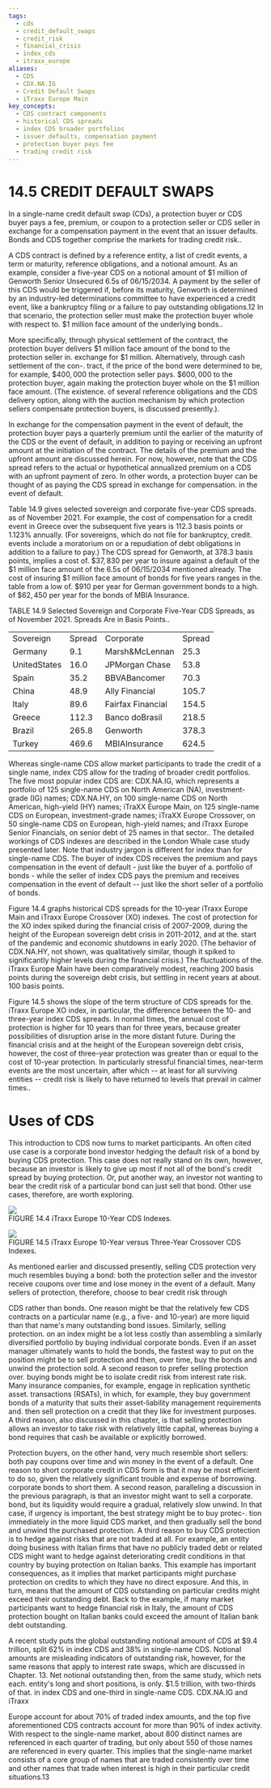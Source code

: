 ```yaml
---
tags:
  - cds
  - credit_default_swaps
  - credit_risk
  - financial_crisis
  - index_cds
  - itraxx_europe
aliases:
  - CDS
  - CDX.NA.IG
  - Credit Default Swaps
  - iTraxx Europe Main
key_concepts:
  - CDS contract components
  - historical CDS spreads
  - index CDS broader portfolios
  - issuer defaults, compensation payment
  - protection buyer pays fee
  - trading credit risk
---
```


# 14.5 CREDIT DEFAULT SWAPS  

In a single-name credit default swap (CDs), a protection buyer or CDS buyer pays a fee, premium, or coupon to a protection seller or CDS seller in exchange for a compensation payment in the event that an issuer defaults. Bonds and CDS together comprise the markets for trading credit risk..  

A CDS contract is defined by a reference entity, a list of credit events, a term or maturity, reference obligations, and a notional amount. As an example, consider a five-year CDS on a notional amount of $\$1$ million of Genworth Senior Unsecured 6.5s of 06/15/2034. A payment by the seller of this CDS would be triggered if, before its maturity, Genworth is determined by an industry-led determinations committee to have experienced a credit event, like a bankruptcy filing or a failure to pay outstanding obligations.12 In that scenario, the protection seller must make the protection buyer whole with respect to. $\$1$ million face amount of the underlying bonds..  

More specifically, through physical settlement of the contract, the protection buyer delivers $\$1$ million face amount of the bond to the protection seller in. exchange for $\$1$ million. Alternatively, through cash settlement of the con-. tract, if the price of the bond were determined to be, for example, $\$400,000$ the protection seller pays. $\$600,000$ to the protection buyer, again making the protection buyer whole on the $\$1$ million face amount. (The existence. of several reference obligations and the CDS delivery option, along with the auction mechanism by which protection sellers compensate protection buyers, is discussed presently.).  

In exchange for the compensation payment in the event of default, the protection buyer pays a quarterly premium until the earlier of the maturity of the CDS or the event of default, in addition to paying or receiving an upfront amount at the initiation of the contract. The details of the premium and the upfront amount are discussed herein. For now, however, note that the CDS spread refers to the actual or hypothetical annualized premium on a CDS with an upfront payment of zero. In other words, a protection buyer can be thought of as paying the CDS spread in exchange for compensation. in the event of default.  

Table 14.9 gives selected sovereign and corporate five-year CDS spreads. as of November 2021. For example, the cost of compensation for a credit event in Greece over the subsequent five years is 112.3 basis points or $1.123\%$ annually. (For sovereigns, which do not file for bankruptcy, credit. events include a moratorium on or a repudiation of debt obligations in addition to a failure to pay.) The CDS spread for Genworth, at 378.3 basis points, implies a cost of. $\$37,830$ per year to insure against a default of the $\$1$ million face amount of the 6.5s of 06/15/2034 mentioned already. The cost of insuring $\$1$ million face amount of bonds for five years ranges in the. table from a low of. $\$910$ per year for German government bonds to a high. of $\$62,450$ per year for the bonds of MBIA Insurance.  

TABLE 14.9 Selected Sovereign and Corporate Five-Year CDS Spreads, as of November 2021. Spreads Are in Basis Points..   


<html><body><table><tr><td>Sovereign</td><td>Spread</td><td>Corporate</td><td>Spread</td></tr><tr><td>Germany</td><td>9.1</td><td>Marsh&McLennan</td><td>25.3</td></tr><tr><td>UnitedStates</td><td>16.0</td><td>JPMorgan Chase</td><td>53.8</td></tr><tr><td>Spain</td><td>35.2</td><td>BBVABancomer</td><td>70.3</td></tr><tr><td>China</td><td>48.9</td><td>Ally Financial</td><td>105.7</td></tr><tr><td>Italy</td><td>89.6</td><td>Fairfax Financial</td><td>154.5</td></tr><tr><td>Greece</td><td>112.3</td><td>Banco doBrasil</td><td>218.5</td></tr><tr><td>Brazil</td><td>265.8</td><td>Genworth</td><td>378.3</td></tr><tr><td>Turkey</td><td>469.6</td><td>MBIAInsurance</td><td>624.5</td></tr></table></body></html>  

Whereas single-name CDS allow market participants to trade the credit of a single name, index CDS allow for the trading of broader credit portfolios. The five most popular index CDS are: CDX.NA.IG, which represents a portfolio of 125 single-name CDS on North American (NA), investment-grade (IG) names; CDX.NA.HY, on 100 single-name CDS on North American, high-yield (HY) names; iTraXX Europe Main, on 125 single-name CDS on European, investment-grade names; iTraXX Europe Crossover, on 50 single-name CDS on European, high-yield names; and iTraxx Europe Senior Financials, on senior debt of 25 names in that sector.. The detailed workings of CDS indexes are described in the London Whale case study presented later. Note that industry jargon is different for index than for single-name CDS. The buyer of index CDS receives the premium and pays compensation in the event of default - just like the buyer of a. portfolio of bonds - while the seller of index CDS pays the premium and receives compensation in the event of default -- just like the short seller of a portfolio of bonds.  

Figure 14.4 graphs historical CDS spreads for the 10-year iTraxx Europe Main and iTraxx Europe Crossover (XO) indexes. The cost of protection for the XO index spiked during the financial crisis of 2007-2009, during the height of the European sovereign debt crisis in 2011-2012, and at the. start of the pandemic and economic shutdowns in early 2020. (The behavior of CDX.NA.HY, not shown, was qualitatively similar, though it spiked to significantly higher levels during the financial crisis.) The fluctuations of the. iTraxx Europe Main have been comparatively modest, reaching 200 basis points during the sovereign debt crisis, but settling in recent years at about. 100 basis points.  

Figure 14.5 shows the slope of the term structure of CDS spreads for the. iTraxx Europe XO index, in particular, the difference between the 10- and three-year index CDS spreads. In normal times, the annual cost of protection is higher for 10 years than for three years, because greater possibilities of disruption arise in the more distant future. During the financial crisis and at the height of the European sovereign debt crisis, however, the cost of three-year protection was greater than or equal to the cost of 10-year protection. In particularly stressful financial times, near-term events are the most uncertain, after which -- at least for all surviving entities -- credit risk is likely to have returned to levels that prevail in calmer times..  

# Uses of CDS  

This introduction to CDS now turns to market participants. An often cited use case is a corporate bond investor hedging the default risk of a bond by buying CDS protection. This case does not really stand on its own, however, because an investor is likely to give up most if not all of the bond's credit spread by buying protection. Or, put another way, an investor not wanting to bear the credit risk of a particular bond can just sell that bond. Other use cases, therefore, are worth exploring.  

![](35df8d3c38fdbdcf7f94f170a1e0888a0f295f97b3470a3cbcea583107297d0f.jpg)  
FIGURE 14.4  iTraxx Europe 10-Year CDS Indexes.  

![](95e64a51a407f0d251a4b76459b9921d5eeab2696ce94b46dc397ced77bfa508.jpg)  
FIGURE 14.5 iTraxx Europe 10-Year versus Three-Year Crossover CDS Indexes.  

As mentioned earlier and discussed presently, selling CDS protection very much resembles buying a bond: both the protection seller and the investor receive coupons over time and lose money in the event of a default. Many sellers of protection, therefore, choose to bear credit risk through  

CDS rather than bonds. One reason might be that the relatively few CDS contracts on a particular name (e.g., a five- and 10-year) are more liquid than that name's many outstanding bond issues. Similarly, selling protection. on an index might be a lot less costly than assembling a similarly diversified portfolio by buying individual corporate bonds. Even if an asset manager ultimately wants to hold the bonds, the fastest way to put on the position might be to sell protection and then, over time, buy the bonds and unwind the protection sold. A second reason to prefer selling protection over. buying bonds might be to isolate credit risk from interest rate risk. Many insurance companies, for example, engage in replication synthetic asset. transactions (RSATs), in which, for example, they buy government bonds of a maturity that suits their asset-liability management requirements and. then sell protection on a credit that they like for investment purposes. A third reason, also discussed in this chapter, is that selling protection allows an investor to take risk with relatively little capital, whereas buying a bond requires that cash be available or explicitly borrowed.  

Protection buyers, on the other hand, very much resemble short sellers: both pay coupons over time and win money in the event of a default. One reason to short corporate credit in CDS form is that it may be most efficient to do so, given the relatively significant trouble and expense of borrowing. corporate bonds to short them. A second reason, paralleling a discussion in the previous paragraph, is that an investor might want to sell a corporate. bond, but its liquidity would require a gradual, relatively slow unwind. In that case, if urgency is important, the best strategy might be to buy protec-. tion immediately in the more liquid CDS market, and then gradually sell the bond and unwind the purchased protection. A third reason to buy CDS protection is to hedge against risks that are not traded at all. For example, an entity doing business with Italian firms that have no publicly traded debt or related CDS might want to hedge against deteriorating credit conditions in that country by buying protection on Italian banks. This example has important consequences, as it implies that market participants might purchase protection on credits to which they have no direct exposure. And this, in turn, means that the amount of CDS outstanding on particular credits might exceed their outstanding debt. Back to the example, if many market participants want to hedge financial risk in Italy, the amount of CDS protection bought on Italian banks could exceed the amount of Italian bank debt outstanding.  

A recent study puts the global outstanding notional amount of CDS at $\$9.4$ trillion, split $62\%$ in index CDS and $38\%$ in single-name CDS. Notional amounts are misleading indicators of outstanding risk, however, for the same reasons that apply to interest rate swaps, which are discussed in Chapter. 13. Net notional outstanding then, from the same study, which nets each. entity's long and short positions, is only. $\$1.5$ trillion, with two-thirds of that. in index CDS and one-third in single-name CDS. CDX.NA.IG and iTraxx  

Europe account for about $70\%$ of traded index amounts, and the top five aforementioned CDS contracts account for more than $90\%$ of index activity. With respect to the single-name market, about 800 distinct names are referenced in each quarter of trading, but only about 550 of those names are referenced in every quarter. This implies that the single-name market consists of a core group of names that are traded consistently over time and other names that trade when interest is high in their particular credit situations.13  
